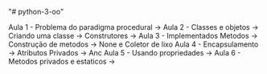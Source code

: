 "# python-3-oo" 



Aula 1 - Problema do paradigma procedural
    ->
Aula 2 - Classes e objetos
    -> Criando uma classe
    -> Construtores
    ->
Aula 3 - Implementados Metodos
    -> Construção de metodos
    -> None e Coletor de lixo
Aula 4 - Encapsulamento
    -> Atributos Privados
    -> Anc
Aula 5 - Usando propriedades
    ->
Aula 6 - Metodos privados e estaticos
    ->